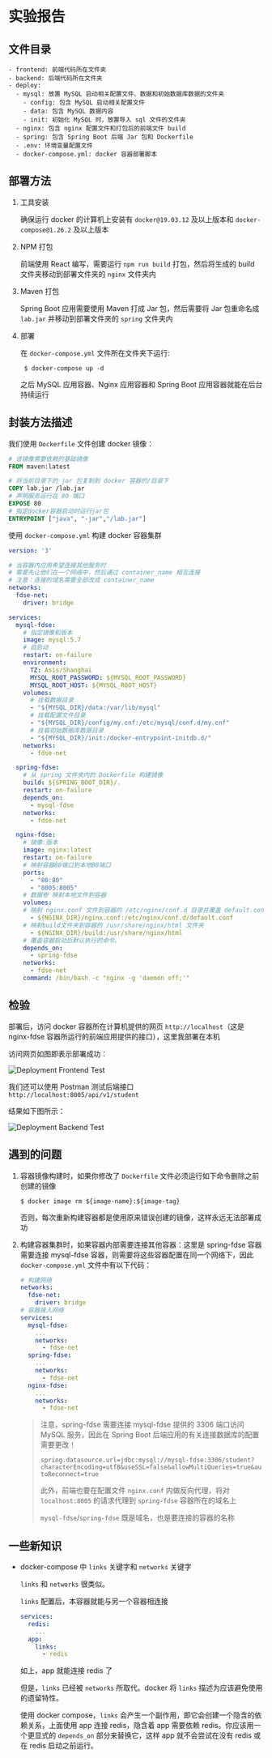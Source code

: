 # 实验报告

## 文件目录

    - frontend: 前端代码所在文件夹
    - backend: 后端代码所在文件夹
    - deploy:
      - mysql: 放置 MySQL 启动相关配置文件、数据和初始数据库数据的文件夹
        - config: 包含 MySQL 启动相关配置文件
        - data: 包含 MySQL 数据内容
        - init: 初始化 MySQL 时，放置导入 sql 文件的文件夹
      - nginx: 包含 nginx 配置文件和打包后的前端文件 build
      - spring: 包含 Spring Boot 后端 Jar 包和 Dockerfile
      - .env: 环境变量配置文件
      - docker-compose.yml: docker 容器部署脚本

## 部署方法

1. 工具安装

    确保运行 docker 的计算机上安装有 `docker@19.03.12` 及以上版本和 `docker-compose@1.26.2` 及以上版本

2. NPM 打包

    前端使用 React 编写，需要运行 `npm run build` 打包，然后将生成的 build 文件夹移动到部署文件夹的 `nginx` 文件夹内

3. Maven 打包
    
    Spring Boot 应用需要使用 Maven 打成 Jar 包，然后需要将 Jar 包重命名成 `lab.jar` 并移动到部署文件夹的 `spring` 文件夹内

4. 部署

    在 `docker-compose.yml` 文件所在文件夹下运行:

        $ docker-compose up -d

    之后 MySQL 应用容器、Nginx 应用容器和 Spring Boot 应用容器就能在后台持续运行

## 封装方法描述

我们使用 `Dockerfile` 文件创建 docker 镜像：

```dockerfile
# 该镜像需要依赖的基础镜像
FROM maven:latest

# 将当前目录下的 jar 包复制到 docker 容器的/目录下
COPY lab.jar /lab.jar
# 声明服务运行在 80 端口
EXPOSE 80
# 指定docker容器启动时运行jar包
ENTRYPOINT ["java", "-jar","/lab.jar"]
```

使用 `docker-compose.yml` 构建 docker 容器集群

```yml
version: '3'

# 当容器内应用希望连接其他服务时
# 需要先让他们在一个网络中，然后通过 container_name 相互连接
# 注意：连接的域名需要全部改成 container_name
networks: 
  fdse-net:
    driver: bridge

services:
  mysql-fdse:
    # 指定镜像和版本
    image: mysql:5.7
    # 自启动
    restart: on-failure
    environment:
      TZ: Asis/Shanghai
      MYSQL_ROOT_PASSWORD: ${MYSQL_ROOT_PASSWORD}
      MYSQL_ROOT_HOST: ${MYSQL_ROOT_HOST}
    volumes:
      # 挂载数据目录
      - "${MYSQL_DIR}/data:/var/lib/mysql"
      # 挂载配置文件目录
      - "${MYSQL_DIR}/config/my.cnf:/etc/mysql/conf.d/my.cnf"
      # 挂载初始数据库数据目录
      - "${MYSQL_DIR}/init:/docker-entrypoint-initdb.d/"
    networks: 
      - fdse-net

  spring-fdse:
    # 从 spring 文件夹内的 Dockerfile 构建镜像
    build: ${SPRING_BOOT_DIR}/.
    restart: on-failure
    depends_on: 
      - mysql-fdse
    networks: 
      - fdse-net

  nginx-fdse:
    # 镜像:版本
    image: nginx:latest 
    restart: on-failure
    # 映射容器80端口到本地80端口
    ports:
      - "80:80"
      - "8005:8005"
    # 数据卷 映射本地文件到容器
    volumes:
    # 映射 nginx.conf 文件到容器的 /etc/nginx/conf.d 目录并覆盖 default.conf 文件
      - ${NGINX_DIR}/nginx.conf:/etc/nginx/conf.d/default.conf
    # 映射build文件夹到容器的 /usr/share/nginx/html 文件夹
      - ${NGINX_DIR}/build:/usr/share/nginx/html
    # 覆盖容器启动后默认执行的命令。
    depends_on: 
      - spring-fdse
    networks:
      - fdse-net
    command: /bin/bash -c "nginx -g 'daemon off;'"
```

## 检验

部署后，访问 docker 容器所在计算机提供的网页 `http://localhost`（这是 nginx-fdse 容器所运行的前端应用提供的接口），这里我部署在本机

访问网页如图即表示部署成功：

![Deployment Frontend Test](./imgs/frontend.png)

我们还可以使用 Postman 测试后端接口 `http://localhost:8005/api/v1/student`

结果如下图所示：

![Deployment Backend Test](./imgs/backend.png)

## 遇到的问题

1. 容器镜像构建时，如果你修改了 `Dockerfile` 文件必须运行如下命令删除之前创建的镜像
    
       $ docker image rm ${image-name}:${image-tag}

    否则，每次重新构建容器都是使用原来错误创建的镜像，这样永远无法部署成功

2. 构建容器集群时，如果容器内部需要连接其他容器：这里是 spring-fdse 容器需要连接 mysql-fdse 容器，则需要将这些容器配置在同一个网络下，因此 `docker-compose.yml` 文件中有以下代码：

    ```yml
    # 构建网络
    networks: 
      fdse-net:
        driver: bridge
    # 容器接入网络
    services:
      mysql-fdse: 
        ...
        networks: 
          - fdse-net
      spring-fdse: 
        ...
        networks: 
          - fdse-net
      nginx-fdse:
        ...
        networks:
          - fdse-net
    ```

    > 注意，spring-fdse 需要连接 mysql-fdse 提供的 3306 端口访问 MySQL 服务，因此在 Spring Boot 后端应用的有关连接数据库的配置需要更改！
    >
    >   `spring.datasource.url=jdbc:mysql://mysql-fdse:3306/student?characterEncoding=utf8&useSSL=false&allowMultiQueries=true&autoReconnect=true`
    > 
    > 此外，前端也要在配置文件 `nginx.conf` 内做反向代理，将对 `localhost:8005` 的请求代理到 `spring-fdse` 容器所在的域名上
    >
    > `mysql-fdse`/`spring-fdse` 既是域名，也是要连接的容器的名称

## 一些新知识

- docker-compose 中 `links` 关键字和 `networks` 关键字

  `links` 和 `networks` 很类似。

  `links` 配置后，本容器就能与另一个容器相连接
  ```yml
  services:
    redis:
      ...
    app:
      links:
        - redis
  ```
  如上，app 就能连接 redis 了

  但是，`links` 已经被 `networks` 所取代。docker 将 `links` 描述为应该避免使用的遗留特性。

  使用 docker compose，`links` 会产生一个副作用，即它会创建一个隐含的依赖关系，上面使用 app 连接 redis，隐含着 app 需要依赖 redis。你应该用一个更显式的 `depends_on` 部分来替换它，这样 app 就不会尝试在没有 redis 或在 redis 启动之前运行。
